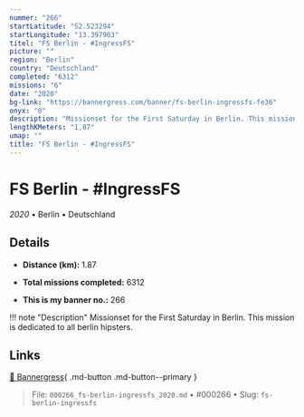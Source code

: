 ```yaml
---
nummer: "266"
startLatitude: "52.523294"
startLongitude: "13.397903"
titel: "FS Berlin - #IngressFS"
picture: ""
region: "Berlin"
country: "Deutschland"
completed: "6312"
missions: "6"
date: "2020"
bg-link: "https://bannergress.com/banner/fs-berlin-ingressfs-fe36"
onyx: "0"
description: "Missionset for the First Saturday in Berlin. This mission is dedicated to all berlin hipsters."
lengthKMeters: "1,87"
umap: ""
title: "FS Berlin - #IngressFS"
---
```

# FS Berlin - #IngressFS

*2020* • Berlin • Deutschland



## Details
- **Distance (km):** 1.87

- **Total missions completed:** 6312
- **This is my banner no.:** 266


!!! note "Description"
    Missionset for the First Saturday in Berlin. This mission is dedicated to all berlin hipsters.



## Links
[🔗 Bannergress](https://bannergress.com/banner/fs-berlin-ingressfs-fe36){ .md-button .md-button--primary }



> File: `000266_fs-berlin-ingressfs_2020.md` • #000266 • Slug: `fs-berlin-ingressfs`
